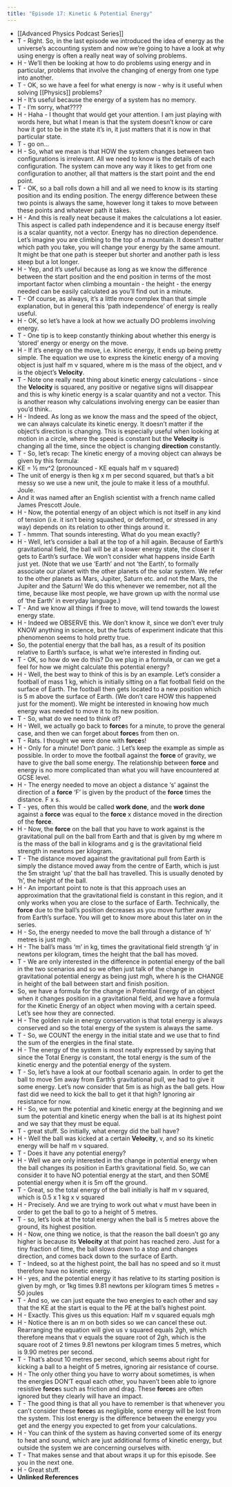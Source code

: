 ```yaml
---
title: "Episode 17: Kinetic & Potential Energy"
---
```


- [[Advanced Physics Podcast Series]]<span id='Rrt92A2g7'/>
- T - Right. So, in the last episode we introduced the idea of energy as the universe’s accounting system and now we’re going to have a look at why using energy is often a really neat way of solving problems.<span id='1Dlczb-I3'/>
- H - We’ll then be looking at how to do problems using energy and in particular, problems that involve the changing of energy from one type into another.<span id='YdYJCBP-s'/>
- T - OK, so we have a feel for what energy is now - why is it useful when solving [[Physics]] problems?<span id='HvSgykj9R'/>
- H - It’s useful because the energy of a system has no memory.<span id='i4Pks9bqF'/>
- T - I’m sorry, what????<span id='Aw75sA0QR'/>
- H - Haha - I thought that would get your attention. I am just playing with words here, but what I mean is that the system doesn’t know or care how it got to be in the state it’s in, it just matters that it is now in that particular state.<span id='-Rsisgnvr'/>
- T - go on…<span id='xWE7Y1UDv'/>
- H - So, what we mean is that HOW the system changes between two configurations is irrelevant. All we need to know is the details of each configuration. The system can move any way it likes to get from one configuration to another, all that matters is the start point and the end point.<span id='7nT60TDyy'/>
- T - OK, so a ball rolls down a hill and all we need to know is its starting position and its ending position. The energy difference between these two points is always the same, however long it takes to move between these points and whatever path it takes.<span id='MyV7eE1gU'/>
- H - And this is really neat because it makes the calculations a lot easier. This aspect is called path independence and it is because energy itself is a scalar quantity, not a vector. Energy has no direction dependence. Let’s imagine you are climbing to the top of a mountain. It doesn’t matter which path you take, you will change your energy by the same amount. It might be that one path is steeper but shorter and another path is less steep but a lot longer.<span id='xNc-OcVpK'/>
- H - Yep, and it’s useful because as long as we know the difference between the start position and the end position in terms of the most important factor when climbing a mountain - the height - the energy needed can be easily calculated as you’ll find out in a minute.<span id='YzCiCJ0jQ'/>
- T - Of course, as always, it’s a little more complex than that simple explanation, but in general this ‘path independence’ of energy is really useful.<span id='VQ725XmO4'/>
- H - OK, so let’s have a look at how we actually DO problems involving energy.<span id='DFM8LeKBq'/>
- T - One tip is to keep constantly thinking about whether this energy is ‘stored’ energy or energy on the move.<span id='1Eb7QsXR0'/>
- H - If it’s energy on the move, i.e. kinetic energy, it ends up being pretty simple. The equation we use to express the kinetic energy of a moving object is just half m v squared, where m is the mass of the object, and v is the object’s **Velocity**.<span id='_Ni13kJJf'/>
- T - Note one really neat thing about kinetic energy calculations - since the **Velocity** is squared, any positive or negative signs will disappear and this is why kinetic energy is a scalar quantity and not a vector. This is another reason why calculations involving energy can be easier than you’d think..<span id='rM3u3h53n'/>
- H - Indeed. As long as we know the mass and the speed of the object, we can always calculate its kinetic energy. It doesn’t matter if the object’s direction is changing. This is especially useful when looking at motion in a circle, where the speed is constant but the **Velocity** is changing all the time, since the object is changing __direction__ constantly.<span id='TeHnQTMym'/>
- T - So, let’s recap: The kinetic energy of a moving object can always be given by this formula:<span id='YbJ3vXX8K'/>
- KE = ½ mv^2 (pronounced - KE equals half m v squared)<span id='3OSCkl-77'/>
- The unit of energy is then kg x m per second squared, but that’s a bit messy so we use a new unit, the joule to make it less of a mouthful. Joule.<span id='ioS-3X0WJ'/>
- And it was named after an English scientist with a french name called James Prescott Joule.<span id='5r7KW7TNC'/>
- H - Now, the potential energy of an object which is not itself in any kind of tension (i.e. it isn’t being squashed, or deformed, or stressed in any way) depends on its relation to other things around it.<span id='TMQQldubF'/>
- T - hmmm. That sounds interesting. What do you mean exactly?<span id='HCK1CODzT'/>
- H - Well, let’s consider a ball at the top of a hill again. Because of Earth’s gravitational field, the ball will be at a lower energy state, the closer it gets to Earth’s surface. We won’t consider what happens inside Earth just yet. (Note that we use ‘Earth’ and not ‘the Earth’, to formally associate our planet with the other planets of the solar system. We refer to the other planets as Mars, Jupiter, Saturn etc. and not the Mars, the Jupiter and the Saturn! We do this whenever we remember, not all the time, because like most people, we have grown up with the normal use of ‘the Earth’ in everyday language.)<span id='E1a9qtXBN'/>
- T - And we know all things if free to move, will tend towards the lowest energy state.<span id='n4lqaG_k1'/>
- H - Indeed we OBSERVE this. We don’t know it, since we don’t ever truly KNOW anything in science, but the facts of experiment indicate that this phenomenon seems to hold pretty true.<span id='oQAbKAkaV'/>
- So, the potential energy that the ball has, as a result of its position relative to Earth’s surface, is what we’re interested in finding out.<span id='FftaHo3CC'/>
- T - OK, so how do we do this? Do we plug in a formula, or can we get a feel for how we might calculate this potential energy?<span id='6dGTtUbRd'/>
- H - Well, the best way to think of this is by an example. Let’s consider a football of mass 1 kg, which is initially sitting on a flat football field on the surface of Earth. The football then gets located to a new position which is 5 m above the surface of Earth. (We don’t care HOW this happened just for the moment). We might be interested in knowing how much energy was needed to move it to its new position.<span id='oe9h9VBuF'/>
- T - So, what do we need to think of?<span id='QOEHCu7af'/>
- H - Well, we actually go back to **force**s for a minute, to prove the general case, and then we can forget about **force**s from then on.<span id='kPLWyVpXI'/>
- T - Rats. I thought we were done with **force**s!<span id='nGiDDymdd'/>
- H - Only for a minute! Don’t panic. :) Let’s keep the example as simple as possible. In order to move the football against the **force** of gravity, we have to give the ball some energy. The relationship between **force** and energy is no more complicated than what you will have encountered at GCSE level.<span id='fdJTocO2S'/>
- H - The energy needed to move an object a distance ‘s’ against the direction of a **force** ‘F’ is given by the product of the **force** times the distance. F x s.<span id='Uj1BUQxu_'/>
- T - yes, often this would be called **work done**, and the **work done** against a **force** was equal to the **force** x distance moved in the direction of the **force**.<span id='8w6J4deLN'/>
- H - Now, the **force** on the ball that you have to work against is the gravitational pull on the ball from Earth and that is given by mg where m is the mass of the ball in kilograms and g is the gravitational field strength in newtons per kilogram.<span id='BfZ0puQoj'/>
- T - The distance moved against the gravitational pull from Earth is simply the distance moved away from the centre of Earth, which is just the 5m straight ‘up’ that the ball has travelled. This is usually denoted by ‘h’, the height of the ball.<span id='Qg_pQzsrQ'/>
- H - An important point to note is that this approach uses an approximation that the gravitational field is constant in this region, and it only works when you are close to the surface of Earth. Technically, the **force** due to the ball’s position decreases as you move further away from Earth’s surface. You will get to know more about this later on in the series.<span id='AVoUPkLPy'/>
- H - So, the energy needed to move the ball through a distance of ‘h’ metres is just mgh.<span id='H4L4Lpntk'/>
- H - The ball’s mass ‘m’ in kg, times the gravitational field strength ‘g’ in newtons per kilogram, times the height that the ball has moved.<span id='veuKtVBoS'/>
- T - We are only interested in the difference in potential energy of the ball in the two scenarios and so we often just talk of the change in gravitational potential energy as being just mgh, where h is the CHANGE in height of the ball between start and finish position.<span id='F_XrNVcnP'/>
- So, we have a formula for the change in Potential Energy of an object when it changes position in a gravitational field, and we have a formula for the Kinetic Energy of an object when moving with a certain speed. Let’s see how they are connected.<span id='OIlfLzdrs'/>
- H - The golden rule in energy conservation is that total energy is always conserved and so the total energy of the system is always the same.<span id='RnyRndjjF'/>
- T - So, we COUNT the energy in the initial state and we use that to find the sum of the energies in the final state.<span id='oq4f_wVrD'/>
- H - The energy of the system is most neatly expressed by saying that since the Total Energy is constant, the total energy is the sum of the kinetic energy and the potential energy of the system.<span id='IslteEDqo'/>
- T - So, let’s have a look at our football scenario again. In order to get the ball to move 5m away from Earth’s gravitational pull, we had to give it some energy. Let’s now consider that 5m is as high as the ball gets. How fast did we need to kick the ball to get it that high? Ignoring air resistance for now.<span id='egQ-vyKCI'/>
- H - So, we sum the potential and kinetic energy at the beginning and we sum the potential and kinetic energy when the ball is at its highest point and we say that they must be equal.<span id='wKPtrKOfS'/>
- T - great stuff. So initially, what energy did the ball have?<span id='cLvio1j2z'/>
- H - Well the ball was kicked at a certain **Velocity**, v, and so its kinetic energy will be half m v squared.<span id='R3ohFwWNr'/>
- T - Does it have any potential energy?<span id='5jfUk378s'/>
- H - Well we are only interested in the change in potential energy when the ball changes its position in Earth’s gravitational field. So, we can consider it to have NO potential energy at the start, and then SOME potential energy when it is 5m off the ground.<span id='qRMifHHlm'/>
- T - Great, so the total energy of the ball initially is half m v squared, which is 0.5 x 1 kg x v squared<span id='Yfhd7x9VV'/>
- H - Precisely. And we are trying to work out what v must have been in order to get the ball to go to a height of 5 metres.<span id='lCBwi1LLx'/>
- T - so, let’s look at the total energy when the ball is 5 metres above the ground, its highest position.<span id='e3y8zbOjU'/>
- H - Now, one thing we notice, is that the reason the ball doesn’t go any higher is because its **Velocity** at that point has reached zero. Just for a tiny fraction of time, the ball slows down to a stop and changes direction, and comes back down to the surface of Earth.<span id='6j2fAqNEh'/>
- T - Indeed, so at the highest point, the ball has no speed and so it must therefore have no kinetic energy.<span id='c2LCWpXzm'/>
- H - yes, and the potential energy it has relative to its starting position is given by mgh, or 1kg times 9.81 newtons per kilogram times 5 metres = 50 joules<span id='96ihC1yCQ'/>
- T - And so, we can just equate the two energies to each other and say that the KE at the start is equal to the PE at the ball’s highest point.<span id='v3x2hdZIJ'/>
- H - Exactly. This gives us this equation: Half m v squared equals mgh<span id='zI6ZVLd_L'/>
- H - Notice there is an m on both sides so we can cancel these out. Rearranging the equation will give us v squared equals 2gh, which therefore means that v equals the square root of 2gh, which is the square root of 2 times 9.81 newtons per kilogram times 5 metres, which is 9.90 metres per second.<span id='FTi23U4q1'/>
- T - That’s about 10 metres per second, which seems about right for kicking a ball to a height of 5 metres, ignoring air resistance of course.<span id='ne5lXPHyk'/>
- H - The only other thing you have to worry about sometimes, is when the energies DON’T equal each other, you haven’t been able to ignore resistive **force**s such as friction and drag. These **force**s are often ignored but they clearly will have an impact.<span id='Z60t_GPPf'/>
- T - The good thing is that all you have to remember is that whenever you can’t consider these **force**s as negligible, some energy will be lost from the system. This lost energy is the difference between the energy you get and the energy you expected to get from your calculations.<span id='jYSoqntTd'/>
- H - You can think of the system as having converted some of its energy to heat and sound, which are just additional forms of kinetic energy, but outside the system we are concerning ourselves with.<span id='oTp5B1o2h'/>
- T - That makes sense and that about wraps it up for this episode. See you in the next one.<span id='diru5mkAe'/>
- H - Great stuff.<span id='XsCw9HzAH'/>
- **Unlinked References**<span id='FsD3n3QI7'/>
